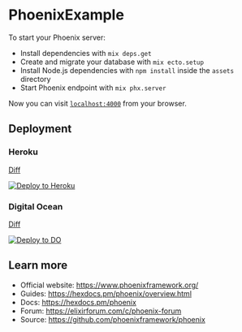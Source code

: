 # PhoenixExample

To start your Phoenix server:

  * Install dependencies with `mix deps.get`
  * Create and migrate your database with `mix ecto.setup`
  * Install Node.js dependencies with `npm install` inside the `assets` directory
  * Start Phoenix endpoint with `mix phx.server`

Now you can visit [`localhost:4000`](http://localhost:4000) from your browser.

## Deployment

### Heroku

[Diff](https://github.com/wojtekmach/phoenix_example/compare/heroku)

[![Deploy to Heroku](https://www.herokucdn.com/deploy/button.svg)](https://heroku.com/deploy?template=https://github.com/wojtekmach/phoenix_example/tree/heroku)

### Digital Ocean

[Diff](https://github.com/wojtekmach/phoenix_example/compare/digitalocean)

[![Deploy to DO](https://mp-assets1.sfo2.digitaloceanspaces.com/deploy-to-do/do-btn-blue.svg)](https://cloud.digitalocean.com/apps/new?repo=https://github.com/wojtekmach/phoenix_example/tree/digitalocean)

## Learn more

  * Official website: https://www.phoenixframework.org/
  * Guides: https://hexdocs.pm/phoenix/overview.html
  * Docs: https://hexdocs.pm/phoenix
  * Forum: https://elixirforum.com/c/phoenix-forum
  * Source: https://github.com/phoenixframework/phoenix
